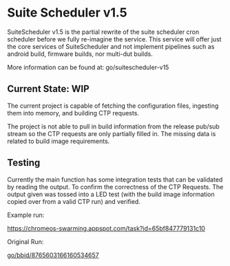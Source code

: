 <!--
Copyright 2023 The Chromium Authors
Use of this source code is governed by a BSD-style license that can be
found in the LICENSE file.
-->

# Suite Scheduler **__v1.5__**
SuiteScheduler v1.5 is the partial rewrite of the suite scheduler cron scheduler
before we fully re-imagine the service. This service will offer just the core
services of SuiteScheduler and not implement pipelines such as android build,
firmware builds, nor multi-dut builds.

More information can be found at: go/suitescheduler-v15


## Current State: WIP
The current project is capable of fetching the configuration files, ingesting
them into memory, and building CTP requests. 

The project is not able to pull in build information from the release pub/sub
stream so the CTP requests are only partially filled in. The missing data is
related to build image requirements.

## Testing
Currently the main function has some integration tests that can be validated by
reading the output. To confirm the correctness of the CTP Requests. The output
given was tossed into a LED test (with the build image information copied over
from a valid CTP run) and verified.

Example run: 

https://chromeos-swarming.appspot.com/task?id=65bf847779131c10

Original Run:

[go/bbid/8765603166160534657](https://goto2.corp.google.com/bbid/8765603166160534657)